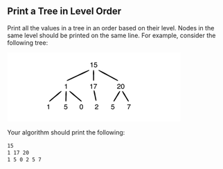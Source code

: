 ## Print a Tree in Level Order

Print all the values in a tree in an order based on their level. Nodes in the same level should be printed on the same line. For example, consider the following tree:

<img src="tree.png">

Your algorithm should print the following:

```shell
15
1 17 20
1 5 0 2 5 7
```